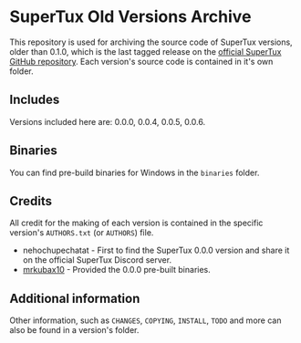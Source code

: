 # SuperTux Old Versions Archive

This repository is used for archiving the source code of SuperTux versions, older than 0.1.0, which is the last tagged release on the [official SuperTux GitHub repository](https://github.com/SuperTux/supertux). Each version's source code is contained in it's own folder.

## Includes

Versions included here are: 0.0.0, 0.0.4, 0.0.5, 0.0.6.

## Binaries

You can find pre-build binaries for Windows in the `binaries` folder.

## Credits

All credit for the making of each version is contained in the specific version's `AUTHORS.txt` (or `AUTHORS`) file.

* nehochupechatat - First to find the SuperTux 0.0.0 version and share it on the official SuperTux Discord server.
* [mrkubax10](https://github.com/mrkubax10) - Provided the 0.0.0 pre-built binaries.

## Additional information

Other information, such as `CHANGES`, `COPYING`, `INSTALL`, `TODO` and more can also be found in a version's folder.